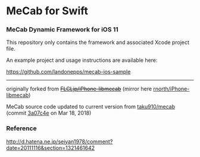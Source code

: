 MeCab for Swift
=====
### MeCab Dynamic Framework for iOS 11

This repository only contains the framework and associated Xcode project file.

An example project and usage instructions are available here:

https://github.com/landonepps/mecab-ios-sample

***

originally forked from
[~~FLCLjp/iPhone-libmecab~~](https://github.com/FLCLjp/iPhone-libmecab) (mirror here
[rnorth/iPhone-libmecab](https://github.com/rnorth/iPhone-libmecab))

MeCab source code updated to current version from [taku910/mecab](https://github.com/taku910/mecab)
(commit [3a07c4e](https://github.com/taku910/mecab/commit/3a07c4eefaffb4e7a0690a7f4e5e0263d3ddb8a3) on Mar 18, 2018)

### Reference
http://d.hatena.ne.jp/seiyan1978/comment?date=20111116&section=1321461642
